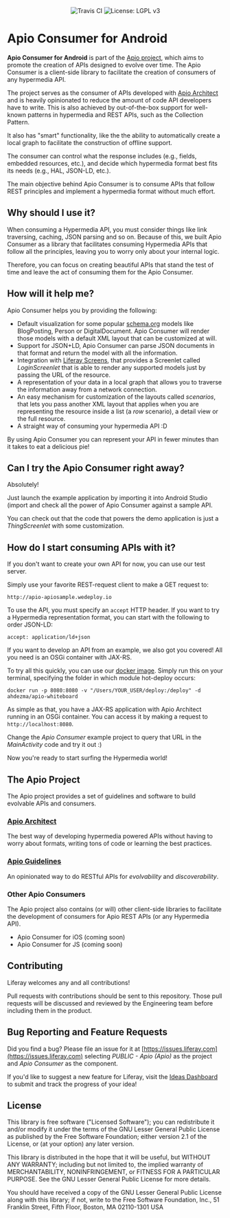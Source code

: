 <div align="center">
    <a style="text-decoration: none" href="https://travis-ci.org/liferay-mobile/apio-consumer-android">
        <img src="https://travis-ci.org/liferay-mobile/apio-consumer-android.svg?branch=master" alt="Travis CI" />
    </a>
    <a style="text-decoration: none"  href='https://www.gnu.org/licenses/lgpl-3.0'>
        <img src='https://img.shields.io/badge/License-LGPL%20v3-blue.svg' alt='License: LGPL v3' />
    </a>
</div>


# Apio Consumer for Android

**Apio Consumer for Android** is part of the [Apio project](#the-apio-project), which aims to promote the creation of APIs designed to evolve over time. The Apio Consumer is a client-side library to facilitate the creation of consumers of any hypermedia API.

The project serves as the consumer of APIs developed with [Apio Architect](https://github.com/liferay/com-liferay-apio-architect) and is heavily opinionated to reduce the amount of code API developers have to write. This is also achieved by out-of-the-box support for well-known patterns in hypermedia and REST APIs, such as the Collection Pattern.

It also has "smart" functionality, like the the ability to automatically create a local graph to facilitate the construction of offline support.

The consumer can control what the response includes (e.g., fields, embedded resources, etc.), and decide which hypermedia format best fits its needs (e.g., HAL, JSON-LD, etc.).

The main objective behind Apio Consumer is to consume APIs that follow REST principles and implement a hypermedia format without much effort.

## Why should I use it?

When consuming a Hypermedia API, you must consider things like link traversing, caching, JSON parsing and so on. Because of this, we built Apio Consumer as a library that facilitates consuming Hypermedia APIs that follow all the principles, leaving you to worry only about your internal logic.

Therefore, you can focus on creating beautiful APIs that stand the test of time and leave the act of consuming them for the Apio Consumer.

## How will it help me?

Apio Consumer helps you by providing the following:

- Default visualization for some popular [schema.org](http://schema.org) models like BlogPosting, Person or DigitalDocument. Apio Consumer will render those models with a default XML layout that can be customized at will.
- Support for JSON+LD, Apio Consumer can parse JSON documents in that format and return the model with all the information.
- Integration with [Liferay Screens](http://github.com/liferay/liferay-screens), that provides a Screenlet called *LoginScreenlet* that is able to render any supported models just by passing the URL of the resource.
- A representation of your data in a local graph that allows you to traverse the information away from a network connection.
- An easy mechanism for customization of the layouts called *scenarios*, that lets you pass another XML layout that applies when you are representing the resource inside a list (a *row* scenario), a detail view or the full resource.
- A straight way of consuming your hypermedia API :D

By using Apio Consumer you can represent your API in fewer minutes than it takes to eat a delicious pie!

## Can I try the Apio Consumer right away?

Absolutely! 

Just launch the example application by importing it into Android Studio (import  and check all the power of Apio Consumer against a sample API.

You can check out that the code that powers the demo application is just a *ThingScreenlet* with some customization.


## How do I start consuming APIs with it?

If you don't want to create your own API for now, you can use our test server.

Simply use your favorite REST-request client to make a GET request to:

    http://apio-apiosample.wedeploy.io

To use the API, you must specify an `accept` HTTP header. If you want to try a Hypermedia representation format, you can start with the following to order JSON-LD:

    accept: application/ld+json

If you want to develop an API from an example, we also got you covered! All you need is an OSGi container with JAX-RS.

To try all this quickly, you can use our [docker image](https://hub.docker.com/r/ahdezma/apio-whiteboard/). Simply run this on your terminal, specifying the folder in which module hot-deploy occurs:

    docker run -p 8080:8080 -v "/Users/YOUR_USER/deploy:/deploy" -d ahdezma/apio-whiteboard

As simple as that, you have a JAX-RS application with Apio Architect running in an OSGi container. You can access it by making a request to `http://localhost:8080`.

Change the *Apio Consumer* example project to query that URL in the *MainActivity* code and try it out :)

Now you're ready to start surfing the Hypermedia world!

## The Apio Project

The Apio project provides a set of guidelines and software to build evolvable APIs and consumers.

### [Apio Architect](https://github.com/liferay/com-liferay-apio-architect)

The best way of developing hypermedia powered APIs without having to worry about formats, writing tons of code or learning the best practices.

### [Apio Guidelines](https://evolvable-apis.org/)

An opinionated way to do RESTful APIs for *evolvability* and *discoverability*. 

### Other Apio Consumers

The Apio project also contains (or will) other client-side libraries to facilitate the development of consumers for Apio REST APIs (or any Hypermedia API).

- Apio Consumer for iOS (coming soon)
- Apio Consumer for JS (coming soon)

## Contributing

Liferay welcomes any and all contributions! 

Pull requests with contributions should be sent to this repository. Those pull requests will be discussed and reviewed by the Engineering team before including them in the product.

## Bug Reporting and Feature Requests

Did you find a bug? Please file an issue for it at [https://issues.liferay.com](https://issues.liferay.com) selecting *PUBLIC - Apio (Apio)* as the project and *Apio Consumer* as the component.

If you'd like to suggest a new feature for Liferay, visit the [Ideas Dashboard](https://dev.liferay.com/participate/ideas) to submit and track the progress of your idea!

## License

This library is free software ("Licensed Software"); you can redistribute it and/or modify it under the terms of the GNU Lesser General Public License as published by the Free Software Foundation; either version 2.1 of the License, or (at your option) any later version.

This library is distributed in the hope that it will be useful, but WITHOUT ANY WARRANTY; including but not limited to, the implied warranty of MERCHANTABILITY, NONINFRINGEMENT, or FITNESS FOR A PARTICULAR PURPOSE. See the GNU Lesser General Public License for more details.

You should have received a copy of the GNU Lesser General Public License along with this library; if not, write to the Free Software Foundation, Inc., 51 Franklin Street, Fifth Floor, Boston, MA 02110-1301 USA
